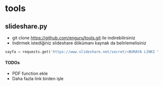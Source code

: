 # tools

## slideshare.py
* git clone https://github.com/enguru/tools.git ile indirebilirsiniz
* Indirmek istediğiniz slideshare dökümanı kaynak da belirlemelisiniz
```python 
sayfa = requests.get('https://www.slideshare.net/secret/<BURAYA LINKI YAPISTIR>')
```
#### TODOs
* PDF function ekle
* Daha fazla link birden işle
